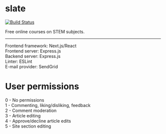 # slate
[![Build Status](https://travis-ci.com/brandongit2/slate.svg?branch=master)](https://travis-ci.com/brandongit2/slate)

Free online courses on STEM subjects.

---

Frontend framework: Next.js/React  
Frontend server: Express.js  
Backend server: Express.js  
Linter: ESLint  
E-mail provider: SendGrid

# User permissions
0 - No permissions  
1 - Commenting, liking/disliking, feedback  
2 - Comment moderation  
3 - Article editing  
4 - Approve/decline article edits  
5 - Site section editing
